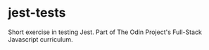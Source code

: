 # jest-tests
Short exercise in testing Jest. Part of The Odin Project's Full-Stack Javascript curriculum.
